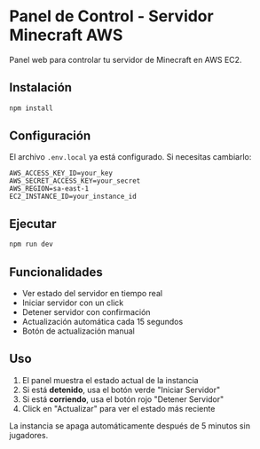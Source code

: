 # Panel de Control - Servidor Minecraft AWS

Panel web para controlar tu servidor de Minecraft en AWS EC2.

## Instalación

```bash
npm install
```

## Configuración

El archivo `.env.local` ya está configurado. Si necesitas cambiarlo:

```env
AWS_ACCESS_KEY_ID=your_key
AWS_SECRET_ACCESS_KEY=your_secret
AWS_REGION=sa-east-1
EC2_INSTANCE_ID=your_instance_id
```

## Ejecutar

```bash
npm run dev
```


## Funcionalidades

- Ver estado del servidor en tiempo real
- Iniciar servidor con un click
- Detener servidor con confirmación
- Actualización automática cada 15 segundos
- Botón de actualización manual

## Uso

1. El panel muestra el estado actual de la instancia
2. Si está **detenido**, usa el botón verde "Iniciar Servidor"
3. Si está **corriendo**, usa el botón rojo "Detener Servidor"
4. Click en "Actualizar" para ver el estado más reciente

La instancia se apaga automáticamente después de 5 minutos sin jugadores.
